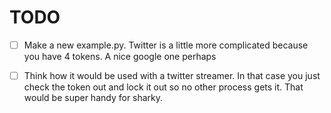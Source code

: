 # TODO

- [ ] Make a new example.py.  Twitter is a little more complicated because you have 4 tokens.  A nice google one perhaps

- [ ] Think how it would be used with a twitter streamer. In that case you just check the token out and lock it out so no other process gets it. That would be super handy for sharky. 
